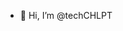 - 👋 Hi, I’m @techCHLPT


<!---
techCHLPT/techCHLPT is a ✨ special ✨ repository because its `README.md` (this file) appears on your GitHub profile.
You can click the Preview link to take a look at your changes. To-do update profile.
--->
